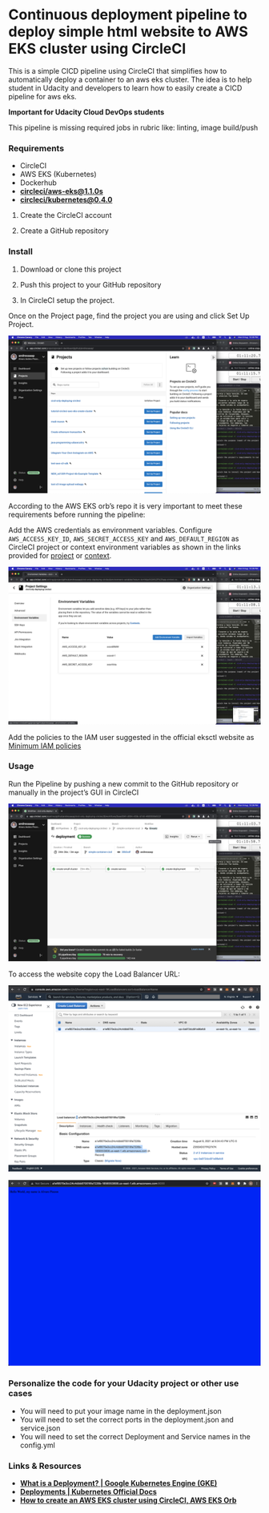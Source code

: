 # Continuous deployment pipeline to deploy simple html website to AWS EKS cluster using CircleCI

This is a simple CICD pipeline using CircleCI that simplifies how to automatically deploy a container to an aws eks cluster. The idea is to help student in Udacity and developers to learn how to easily create a CICD pipeline for aws eks. 

**Important for Udacity Cloud DevOps students**

This pipeline is missing required jobs in rubric like: linting, image build/push

### Requirements

* CircleCI
* AWS EKS (Kubernetes)
* Dockerhub
* [**circleci/aws-eks@1.1.0s**](https://circleci.com/developer/orbs/orb/circleci/aws-eks)
* [**circleci/kubernetes@0.4.0**](https://circleci.com/developer/orbs/orb/circleci/kubernetes)

1. Create the CircleCI account

2. Create a GitHub repository

### Install

1. Download or clone this project

2. Push this project to your GitHub repository

3. In CircleCI setup the project.

Once on the Project page, find the project you are using and click Set Up Project.

![set up project](https://github.com/andresaaap/cicd-only-deploying-circleci/blob/main/img/set-up-project.png?raw=true)

According to the AWS EKS orb’s repo it is very important to meet these requirements before running the pipeline:

Add the AWS credentials as environment variables. Configure `AWS_ACCESS_KEY_ID`, `AWS_SECRET_ACCESS_KEY` and `AWS_DEFAULT_REGION` as CircleCI project or context environment variables as shown in the links provided for [project](https://circleci.com/docs/2.0/env-vars/#setting-an-environment-variable-in-a-project) or [context](https://circleci.com/docs/2.0/env-vars/#setting-an-environment-variable-in-a-context).

![create environment variables](https://github.com/andresaaap/cicd-only-deploying-circleci/blob/main/img/create-env-variables.png?raw=true)

Add the policies to the IAM user suggested in the official eksctl website as [Minimum IAM policies](https://eksctl.io/usage/minimum-iam-policies/)

### Usage

Run the Pipeline by pushing a new commit to the GitHub repository or manually in the project’s GUI in CircleCI

![successful pipeline run](https://github.com/andresaaap/cicd-only-deploying-circleci/blob/main/img/successful-pipeline-run.png?raw=true)

To access the website copy the Load Balancer URL:

![load balancer url](https://github.com/andresaaap/cicd-only-deploying-circleci/blob/main/img/loadbalancer-url.png?raw=true)

![website](https://github.com/andresaaap/cicd-only-deploying-circleci/blob/main/img/website.png?raw=true)

### Personalize the code for your Udacity project or other use cases

- You will need to put your image name in the deployment.json
- You will need to set the correct ports in the deployment.json and service.json
- You will need to set the correct Deployment and Service names in the config.yml


### Links & Resources

* [**What is a Deployment? | Google Kubernetes Engine (GKE)**](https://cloud.google.com/kubernetes-engine/docs/concepts/deployment)
* [**Deployments | Kubernetes Official Docs**](https://kubernetes.io/docs/concepts/workloads/controllers/deployment/)
* [**How to create an AWS EKS cluster using CircleCI, AWS EKS Orb**](https://andresaaap.medium.com/how-to-create-an-aws-eks-cluster-using-circleci-aws-eks-orb-d09a4012fd1d)
